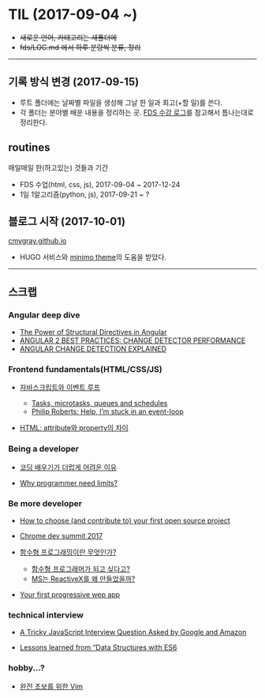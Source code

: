 # TIL (2017-09-04 ~)

* ~~새로운 언어, 카테고리는 새폴더에~~
* ~~fds/LOG.md 에서 하루 분량씩 분류, 정리~~

---

## 기록 방식 변경 (2017-09-15)

* 루트 폴더에는 날짜별 파일을 생성해 그날 한 일과 회고(+할 일)를 쓴다.
* 각 폴더는 분야별 배운 내용을 정리하는 곳. [FDS 수강 로그](https://github.com/cmygray/fds)를 참고해서 틈나는대로 정리한다.

## routines

매일매일 한(하고있는) 것들과 기간
* FDS 수업(html, css, js), 2017-09-04 ~ 2017-12-24
* 1일 1알고리즘(python, js), 2017-09-21 ~ ?

## 블로그 시작 (2017-10-01)

[cmygray.github.io](https://cmygray.github.io/)
* HUGO 서비스와 [minimo theme](https://github.com/MunifTanjim/minimo)의 도움을 받았다.

---

## 스크랩

### Angular deep dive

* [The Power of Structural Directives in Angular](https://netbasal.com/the-power-of-structural-directives-in-angular-bfe4d8c44fb1)
* [ANGULAR 2 BEST PRACTICES: CHANGE DETECTOR PERFORMANCE](https://www.lucidchart.com/techblog/2016/05/04/angular-2-best-practices-change-detector-performance/)
* [ANGULAR CHANGE DETECTION EXPLAINED](https://blog.thoughtram.io/angular/2016/02/22/angular-2-change-detection-explained.html)

### Frontend fundamentals(HTML/CSS/JS)

* [자바스크립트와 이벤트 루프](https://github.com/nhnent/fe.javascript/wiki/June-13-June-17,-2016)
  * [Tasks, microtasks, queues and schedules](https://jakearchibald.com/2015/tasks-microtasks-queues-and-schedules/)
  * [Philip Roberts: Help, I’m stuck in an event-loop](https://vimeo.com/96425312)

* [HTML: attribute와 property의 차이](https://medium.com/@jeongwooahn/html-attribute%EC%99%80-property-%EC%9D%98-%EC%B0%A8%EC%9D%B4-d3c172cebc41)

### Being a developer

* [코딩 배우기가 더럽게 어려운 이유](http://www.vikingcodeschool.com/posts/why-learning-to-code-is-so-damn-hard)

* [Why programmer need limits?](https://medium.com/@cscalfani/why-programmers-need-limits-3d96e1a0a6db)

### Be more developer

* [How to choose (and contribute to) your first open source project](https://github.com/collections/choosing-projects)

* [Chrome dev summit 2017](https://developer.chrome.com/devsummit/)

* [함수형 프로그래밍이란 무엇인가?](https://medium.com/@jooyunghan/%ED%95%A8%EC%88%98%ED%98%95-%ED%94%84%EB%A1%9C%EA%B7%B8%EB%9E%98%EB%B0%8D%EC%9D%B4%EB%9E%80-%EB%AC%B4%EC%97%87%EC%9D%B8%EA%B0%80-fab4e960d263)
  * [함수형 프로그래머가 되고 싶다고?](https://github.com/FEDevelopers/tech.description/wiki/%ED%95%A8%EC%88%98%ED%98%95-%ED%94%84%EB%A1%9C%EA%B7%B8%EB%9E%98%EB%A8%B8%EA%B0%80-%EB%90%98%EA%B3%A0-%EC%8B%B6%EB%8B%A4%EA%B3%A0%3F-(Part-1))
  * [MS는 ReactiveX를 왜 만들었을까?](http://huns.me/development/2051)

* [Your first progressive wep app](https://developers.google.com/web/fundamentals/codelabs/your-first-pwapp/?hl=ko)

### technical interview

* [A Tricky JavaScript Interview Question Asked by Google and Amazon](https://medium.com/coderbyte/a-tricky-javascript-interview-question-asked-by-google-and-amazon-48d212890703)

* [Lessons learned from “Data Structures with ES6](https://medium.com/@cramirez92/lessons-learned-from-data-structures-with-es6-functional-programming-topic-linked-list-types-dde996595fbb)

### hobby...?

* [완전 초보를 위한 Vim](https://nolboo.kim/blog/2016/11/15/vim-for-beginner/)